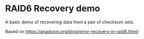 # RAID6 Recovery demo

A basic demo of recovering data from a pair of checksum sets.

Based on https://anadoxin.org/blog/error-recovery-in-raid6.html/
